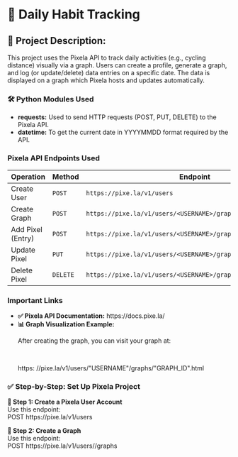 # 📝 Daily Habit Tracking
<h2>📌 Project Description:</h2>
<p>This project uses the Pixela API to track daily activities (e.g., cycling distance) visually via a graph. Users can create a profile, generate a graph, and log (or update/delete) data entries on a specific date. The data is displayed on a graph which Pixela hosts and updates automatically.</p>
<h3>🛠️ Python Modules Used</h3>
<ul>
  <li><strong>requests:</strong>	Used to send HTTP requests (POST, PUT, DELETE) to the Pixela API.</li>
  <li><strong>datetime:</strong>	To get the current date in YYYYMMDD format required by the API.</li>
</ul>
<h3>Pixela API Endpoints Used</h3>
<table>
  <thead>
    <tr>
      <th>Operation</th>
      <th>Method</th>
      <th>Endpoint</th>
    </tr>
  </thead>
  <tbody>
    <tr>
      <td>Create User</td>
      <td><code>POST</code></td>
      <td><code>https://pixe.la/v1/users</code></td>
    </tr>
    <tr>
      <td>Create Graph</td>
      <td><code>POST</code></td>
      <td><code>https://pixe.la/v1/users/&lt;USERNAME&gt;/graphs</code></td>
    </tr>
    <tr>
      <td>Add Pixel (Entry)</td>
      <td><code>POST</code></td>
      <td><code>https://pixe.la/v1/users/&lt;USERNAME&gt;/graphs/&lt;GRAPH_ID&gt;</code></td>
    </tr>
    <tr>
      <td>Update Pixel</td>
      <td><code>PUT</code></td>
      <td><code>https://pixe.la/v1/users/&lt;USERNAME&gt;/graphs/&lt;GRAPH_ID&gt;/&lt;DATE&gt;</code></td>
    </tr>
    <tr>
      <td>Delete Pixel</td>
      <td><code>DELETE</code></td>
      <td><code>https://pixe.la/v1/users/&lt;USERNAME&gt;/graphs/&lt;GRAPH_ID&gt;/&lt;DATE&gt;</code></td>
    </tr>
  </tbody>
</table>
<h3>Important Links</h3>
<ul>
  <li><strong>✅ Pixela API Documentation:</strong> https://docs.pixe.la/</li>
  <li><strong>📊 Graph Visualization Example:</strong></li>
  <p>After creating the graph, you can visit your graph at:</p><br>  
  <p>https: //pixe.la/v1/users/"USERNAME"/graphs/"GRAPH_ID".html</p>
</ul>
<h3>✅ Step-by-Step: Set Up Pixela Project</h3>
<p><strong>🔹 Step 1: Create a Pixela User Account</strong><br>
  Use this endpoint:<br>
  POST https://pixe.la/v1/users<br>
</p>
<p><strong>🔹 Step 2: Create a Graph</strong><br>
  Use this endpoint:<br>
  POST https://pixe.la/v1/users/<USERNAME>/graphs
</p>

